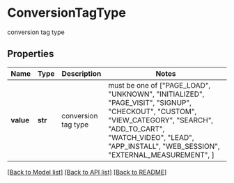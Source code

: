 # ConversionTagType

conversion tag type

## Properties
Name | Type | Description | Notes
------------ | ------------- | ------------- | -------------
**value** | **str** | conversion tag type |  must be one of ["PAGE_LOAD", "UNKNOWN", "INITIALIZED", "PAGE_VISIT", "SIGNUP", "CHECKOUT", "CUSTOM", "VIEW_CATEGORY", "SEARCH", "ADD_TO_CART", "WATCH_VIDEO", "LEAD", "APP_INSTALL", "WEB_SESSION", "EXTERNAL_MEASUREMENT", ]

[[Back to Model list]](../README.md#documentation-for-models) [[Back to API list]](../README.md#documentation-for-api-endpoints) [[Back to README]](../README.md)


